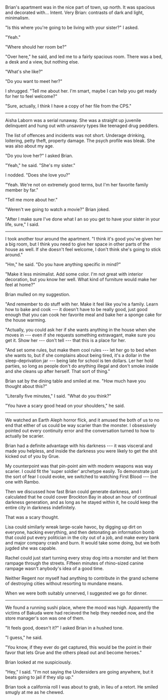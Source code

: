 Brian's apartment was in the nice part of town, up north. It was spacious and decorated with...
Intent. Very Brian: contrasts of dark and light, minimalism.

"Is this where you're going to be living with your sister?" I asked.

"Yeah."

"Where should her room be?"

"Over here," he said, and led me to a fairly spacious room. There was a bed, a desk and a view,
but nothing else.

"What's she like?"

"Do you want to meet her?"

I shrugged. "Tell me about her. I'm smart, maybe I can help you get ready for her to feel welcome?"

"Sure, actually, I think I have a copy of her file from the CPS."

----

Aisha Laborn was a serial runaway. She was a straight up juvenile delinquent
and hung out with unsavory types like teenaged drug peddlers.

The list of offences and incidents was not short. Underage drinking, loitering,
petty theft, property damage. The psych profile was bleak.
She was also about my age.

"Do you love her?" I asked Brian.

"Yeah," he said. "She's my sister."

I nodded. "Does she love you?"

"Yeah. We're not on extremely good terms, but I'm her favorite family member by far."

"Tell me more about her."

"Weren't we going to watch a movie?" Brian joked.

"After I make sure I've done what I an so you get to have your sister in your life, sure," I said.

----

I took another tour around the apartment. "I think it's good you've given her a big room, but I think
you need to give her space in other parts of the house as well. If she doesn't feel welcome, I don't
think she's going to stick around."

"Hm," he said. "Do you have anything specific in mind?"

"Make it less minimalist. Add some color. I'm not great with interior decoration, but you know her
well. What kind of furniture would make her feel at home?"

Brian mulled on my suggestion.

"And remember to do stuff with her. Make it feel like you're a family. Learn how to bake and cook
--- it doesn't have to be really good, just good enough that you can cook her favorite meal and
bake her a sponge cake for the house warming.

"Actually, you could ask her if she wants anything in the house when she moves in --- even if
she requests something extravagant, make sure you get it. Show her --- don't tell --- that
this is a place for her.

"And set some rules, but make them cool rules --- let her go to bed when she wants to, but if
she complains about being tired, it's a dollar in the sleep-deprivation jar --- being late for
school is ten dollars. Ler her hold parties, so long as people don't do anything illegal
and don't smoke inside and she cleans up after herself. That sort of thing."

Brian sat by the dining table and smiled at me. "How much have you thought about this?"

"Literally five minutes," I said. "What do you think?"

"You have a scary good head on your shoulders," he said.

----

We watched an Earth Aleph horror flick, and it amused the both of us to no end that either of us
could be way scarier than the monster. I obsessively pointed out every continuity error and
the conversation turned to how to actually be scarier.

Brian had a definite advantage with his darkness --- it was visceral and made you helpless,
and inside the darkness you were likely to get the shit kicked out of you by Grue.

My counterpoint was that pin-point aim with modern weapons was way scarier. I could fit the 'super soldier'
archetype easily. To demonstrate just the sort of fear I could evoke, we switched to watching
First Blood --- the one with Rambo.

Then we discussed how fast Brian could generate darkness, and I calculated that he could cover Brockton Bay in
about an hour of continual darkness generation, and as long as he stayed within it, he could
keep the entire city in darkness indefinitely.

That was a scary thought.

Lisa could similarly wreak large-scale havoc, by digging up dirt on everyone,
hacking everything, and then detonating an information bomb that could put every politician in the
city out of a job, and make every bank and major company crash and burn. It would take some doing,
but we both jugded she was capable.

Rachel could just start turning every stray dog into a monster and let them rampage through the streets.
Fifteen minutes of rhino-sized canine rampage wasn't anybody's idea of a good time.

Neither Regent nor myself had anything to contribute in the grand scheme of destroying cities
without resorting to mundane means.

When we were both suitably unnerved, I suggested we go for dinner.

----

We found a running sushi place, where the mood was high. Apparently the victims of Bakuda were
had recieved the help they needed now, and the store manager's son was one of them.

"It feels good, doesn't it?" I asked Brian in a hushed tone.

"I guess," he said.

"You know, if they ever do get captured, this would be the point in their favor that lets
Grue and the others plead out and become heroes."

Brian looked at me suspiciously.

"Hey," I said. "I'm not saying the Undersiders are going anywhere, but it beats going to jail
if they slip up."

Brian took a california roll I was about to grab, in lieu of a retort. He smiled smugly
at me as he chewed.
